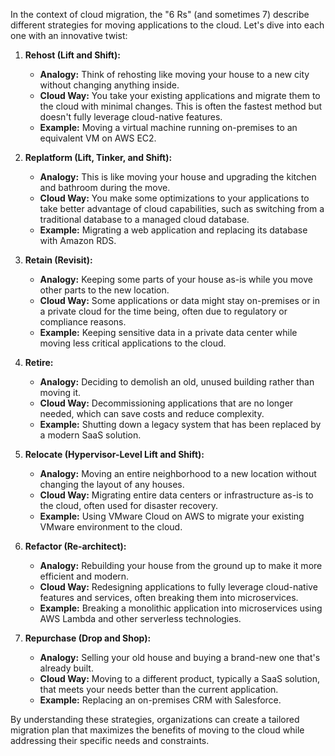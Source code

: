 In the context of cloud migration, the "6 Rs" (and sometimes 7) describe different strategies for moving applications to the cloud. Let's dive into each one with an innovative twist:

1. **Rehost (Lift and Shift):**
   - **Analogy:** Think of rehosting like moving your house to a new city without changing anything inside.
   - **Cloud Way:** You take your existing applications and migrate them to the cloud with minimal changes. This is often the fastest method but doesn't fully leverage cloud-native features.
   - **Example:** Moving a virtual machine running on-premises to an equivalent VM on AWS EC2.

2. **Replatform (Lift, Tinker, and Shift):**
   - **Analogy:** This is like moving your house and upgrading the kitchen and bathroom during the move.
   - **Cloud Way:** You make some optimizations to your applications to take better advantage of cloud capabilities, such as switching from a traditional database to a managed cloud database.
   - **Example:** Migrating a web application and replacing its database with Amazon RDS.

3. **Retain (Revisit):**
   - **Analogy:** Keeping some parts of your house as-is while you move other parts to the new location.
   - **Cloud Way:** Some applications or data might stay on-premises or in a private cloud for the time being, often due to regulatory or compliance reasons.
   - **Example:** Keeping sensitive data in a private data center while moving less critical applications to the cloud.

4. **Retire:**
   - **Analogy:** Deciding to demolish an old, unused building rather than moving it.
   - **Cloud Way:** Decommissioning applications that are no longer needed, which can save costs and reduce complexity.
   - **Example:** Shutting down a legacy system that has been replaced by a modern SaaS solution.

5. **Relocate (Hypervisor-Level Lift and Shift):**
   - **Analogy:** Moving an entire neighborhood to a new location without changing the layout of any houses.
   - **Cloud Way:** Migrating entire data centers or infrastructure as-is to the cloud, often used for disaster recovery.
   - **Example:** Using VMware Cloud on AWS to migrate your existing VMware environment to the cloud.

6. **Refactor (Re-architect):**
   - **Analogy:** Rebuilding your house from the ground up to make it more efficient and modern.
   - **Cloud Way:** Redesigning applications to fully leverage cloud-native features and services, often breaking them into microservices.
   - **Example:** Breaking a monolithic application into microservices using AWS Lambda and other serverless technologies.

7. **Repurchase (Drop and Shop):**
   - **Analogy:** Selling your old house and buying a brand-new one that's already built.
   - **Cloud Way:** Moving to a different product, typically a SaaS solution, that meets your needs better than the current application.
   - **Example:** Replacing an on-premises CRM with Salesforce.

By understanding these strategies, organizations can create a tailored migration plan that maximizes the benefits of moving to the cloud while addressing their specific needs and constraints.
